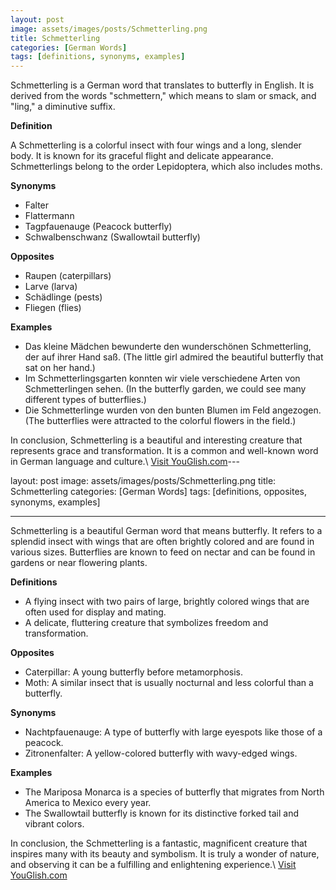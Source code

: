 ```yaml
---
layout: post
image: assets/images/posts/Schmetterling.png
title: Schmetterling
categories: [German Words]
tags: [definitions, synonyms, examples]
---
```


Schmetterling is a German word that translates to butterfly in English. It is derived from the words "schmettern," which means to slam or smack, and "ling," a diminutive suffix. 

**Definition** 

A Schmetterling is a colorful insect with four wings and a long, slender body. It is known for its graceful flight and delicate appearance. Schmetterlings belong to the order Lepidoptera, which also includes moths. 

**Synonyms**

- Falter
- Flattermann
- Tagpfauenauge (Peacock butterfly) 
- Schwalbenschwanz (Swallowtail butterfly)

**Opposites**

- Raupen (caterpillars)
- Larve (larva)
- Schädlinge (pests) 
- Fliegen (flies)

**Examples**

- Das kleine Mädchen bewunderte den wunderschönen Schmetterling, der auf ihrer Hand saß. (The little girl admired the beautiful butterfly that sat on her hand.)
- Im Schmetterlingsgarten konnten wir viele verschiedene Arten von Schmetterlingen sehen. (In the butterfly garden, we could see many different types of butterflies.)
- Die Schmetterlinge wurden von den bunten Blumen im Feld angezogen. (The butterflies were attracted to the colorful flowers in the field.)

In conclusion, Schmetterling is a beautiful and interesting creature that represents grace and transformation. It is a common and well-known word in German language and culture.\ <a id="yg-widget-0" class="youglish-widget" data-query="Schmetterling" data-lang="german" data-components="8412" data-auto-start="0" data-bkg-color="theme_light" data-title="How%20to%20pronounce%20Schmetterling%20in%20German"  rel="nofollow" href="https://youglish.com">Visit YouGlish.com</a><script async src="https://youglish.com/public/emb/widget.js" charset="utf-8"></script>---

layout: post
image: assets/images/posts/Schmetterling.png
title: Schmetterling
categories: [German Words]
tags: [definitions, opposites, synonyms, examples]

---

Schmetterling is a beautiful German word that means butterfly. It refers to a splendid insect with wings that are often brightly colored and are found in various sizes. Butterflies are known to feed on nectar and can be found in gardens or near flowering plants.

**Definitions**

- A flying insect with two pairs of large, brightly colored wings that are often used for display and mating.
- A delicate, fluttering creature that symbolizes freedom and transformation.

**Opposites**

- Caterpillar: A young butterfly before metamorphosis.
- Moth: A similar insect that is usually nocturnal and less colorful than a butterfly.

**Synonyms**

- Nachtpfauenauge: A type of butterfly with large eyespots like those of a peacock.
- Zitronenfalter: A yellow-colored butterfly with wavy-edged wings.

**Examples**

- The Mariposa Monarca is a species of butterfly that migrates from North America to Mexico every year.
- The Swallowtail butterfly is known for its distinctive forked tail and vibrant colors.

In conclusion, the Schmetterling is a fantastic, magnificent creature that inspires many with its beauty and symbolism. It is truly a wonder of nature, and observing it can be a fulfilling and enlightening experience.\ <a id="yg-widget-0" class="youglish-widget" data-query="Schmetterling" data-lang="german" data-components="8412" data-auto-start="0" data-bkg-color="theme_light" data-title="How%20to%20pronounce%20Schmetterling%20in%20German"  rel="nofollow" href="https://youglish.com">Visit YouGlish.com</a><script async src="https://youglish.com/public/emb/widget.js" charset="utf-8"></script>
